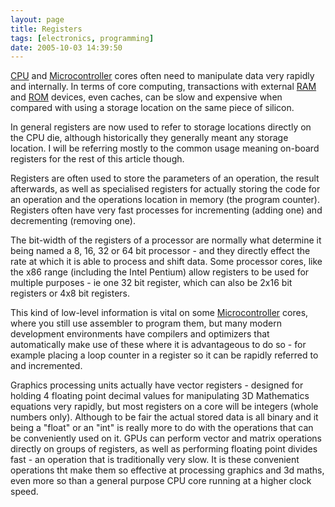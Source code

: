 ```yaml
---
layout: page
title: Registers
tags: [electronics, programming]
date: 2005-10-03 14:39:50
---
```

[CPU](/wiki/microprocessor.html "Central Processing Unit") and [Microcontroller](/wiki/microcontroller.html "A programmable digital controller (or ") cores often need to manipulate data very rapidly and internally. In terms of core computing, transactions with external [RAM](/wiki/ram.html "Random Access Memory") and [ROM](/wiki/rom.html "Read Only Memory") devices, even caches, can be slow and expensive when compared with using a storage location on the same piece of silicon.

In general registers are now used to refer to storage locations directly on the CPU die, although historically they generally meant any storage location. I will be referring mostly to the common usage meaning on-board registers for the rest of this article though.

Registers are often used to store the parameters of an operation, the result afterwards, as well as specialised registers for actually storing the code for an operation and the operations location in memory (the program counter). Registers often have very fast processes for incrementing (adding one) and decrementing (removing one).

The bit-width of the registers of a processor are normally what determine it being named a 8, 16, 32 or 64 bit processor - and they directly effect the rate at which it is able to process and shift data. Some processor cores, like the x86 range (including the Intel Pentium) allow registers to be used for multiple purposes - ie one 32 bit register, which can also be 2x16 bit registers or 4x8 bit registers.

This kind of low-level information is vital on some [Microcontroller](/wiki/microcontroller.html "A programmable digital controller (or ") cores, where you still use assembler to program them, but many modern development environments have compilers and optimizers that automatically make use of these where it is advantageous to do so - for example placing a loop counter in a register so it can be rapidly referred to and incremented.

Graphics processing units actually have vector registers - designed for holding 4 floating point decimal values for manipulating 3D Mathematics equations very rapidly, but most registers on a core will be integers (whole numbers only). Although to be fair the actual stored data is all binary and it being a "float" or an "int" is really more to do with the operations that can be conveniently used on it. GPUs can perform vector and matrix operations directly on groups of registers, as well as performing floating point divides fast - an operation that is traditionally very slow. It is these convenient operations tht make them so effective at processing graphics and 3d maths, even more so than a general purpose CPU core running at a higher clock speed.
